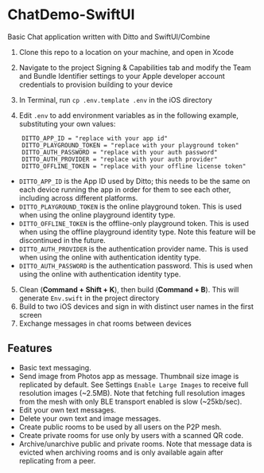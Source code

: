 # ChatDemo-SwiftUI  

Basic Chat application written with Ditto and SwiftUI/Combine  

1. Clone this repo to a location on your machine, and open in Xcode    
2. Navigate to the project Signing & Capabilities tab and modify the Team and Bundle Identifier 
settings to your Apple developer account credentials to provision building to your device   
3. In Terminal, run `cp .env.template .env` in the iOS directory  

4. Edit `.env` to add environment variables as in the following example, substituting your own values:
```
    DITTO_APP_ID = "replace with your app id"
    DITTO_PLAYGROUND_TOKEN = "replace with your playground token"
    DITTO_AUTH_PASSWORD = "replace with your auth password"
    DITTO_AUTH_PROVIDER = "replace with your auth provider"
    DITTO_OFFLINE_TOKEN = "replace with your offline license token"
```
* `DITTO_APP_ID` is the App ID used by Ditto; this needs to be the same on each device running the app in order for them to see each other, including across different platforms.
* `DITTO_PLAYGROUND_TOKEN` is the online playground token. This is used when using the online playground identity type.
* `DITTO_OFFLINE_TOKEN` is the offline-only playground token. This is used when using the offline playground identity type. Note this feature will be discontinued in the future.
* `DITTO_AUTH_PROVIDER` is the authentication provider name. This is used when using the online with authentication identity type.
* `DITTO_AUTH_PASSWORD` is the authentication password. This is used when using the online with authentication identity type.

5. Clean (**Command + Shift + K**), then build (**Command + B**). This will generate `Env.swift` in
the project directory  
6. Build to two iOS devices and sign in with distinct user names in the first screen  
7. Exchange messages in chat rooms between devices  

## Features  
- Basic text messaging.    
- Send image from Photos app as message. Thumbnail size image is replicated by default. See Settings 
`Enable Large Images` to receive full resolution images (~2.5MB). Note that fetching full resolution 
images from the mesh with only BLE transport enabled is slow (~25kb/sec).   
- Edit your own text messages.  
- Delete your own text and image messages.  
- Create public rooms to be used by all users on the P2P mesh.  
- Create private rooms for use only by users with a scanned QR code.  
- Archive/unarchive public and private rooms. Note that message data is evicted when archiving rooms 
and is only available again after replicating from a peer.   
 
